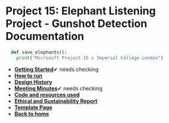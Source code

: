 # Project 15: Elephant Listening Project - Gunshot Detection Documentation 

```python
  def save_elephants():
    print("Microsoft Project 15 x Imperial College London")
```

* [__Getting Started__](gettingstarted.md)✔ needs checking
* [__How to run__](howtorun.md)
* [__Design History__](designhistory.md)
* [__Meeting Minutes__](meetingminutes.md)✔ needs checking
* [__Code and resources used__](coderesources.md)
* [__Ethical and Sustainability Report__](ethicalsustainability.md)
* [__Template Page__](test.md)
* [__Back to home__](index.md)
